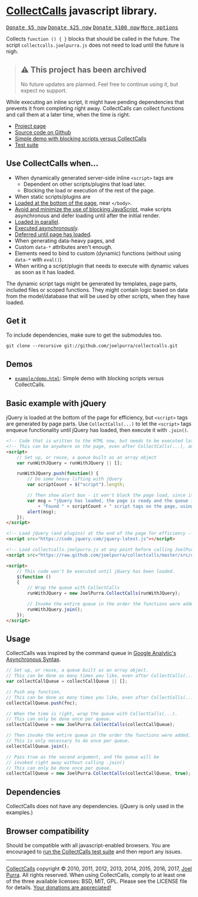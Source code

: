 # [CollectCalls](https://joelpurra.com/projects/collectcalls/) javascript library.

<p class="donate">
  <a href="https://joelpurra.com/donate/proceed/?amount=5&currency=usd"><kbd>Donate $5 now</kbd></a>
  <a href="https://joelpurra.com/donate/proceed/?amount=25&currency=usd"><kbd>Donate $25 now</kbd></a>
  <a href="https://joelpurra.com/donate/proceed/?amount=100&currency=usd&invoice=true"><kbd>Donate $100 now</kbd></a>
  <a href="https://joelpurra.com/donate/"><kbd>More options</kbd></a>
</p>

Collects `function () { }` blocks that should be called in the future. The script `collectcalls.joelpurra.js` does not need to load until the future is nigh.



> ## ⚠️ This project has been archived
>
> No future updates are planned. Feel free to continue using it, but expect no support.



While executing an inline script, it might have pending dependencies that prevents it from completing right away. CollectCalls can collect functions and call them at a later time, when the time is right.

- [Project page](https://joelpurra.com/projects/collectcalls/)
- [Source code on Github](https://github.com/joelpurra/collectcalls)
- [Simple demo with blocking scripts versus CollectCalls](https://joelpurra.com/projects/collectcalls/docs/example/demo.html)
- [Test suite](https://joelpurra.com/projects/collectcalls/docs/test/)

## Use CollectCalls when...

- When dynamically generated server-side inline `<script>` tags are
  - Dependent on other scripts/plugins that load later.
  - Blocking the load or execution of the rest of the page.
 - When static scripts/plugins are
  - [Loaded at the bottom of the page](https://developer.yahoo.com/performance/rules.html#js_bottom), near `</body>`.
  - [Avoid and minimize the use of blocking JavaScript](https://developers.google.com/speed/docs/insights/BlockingJS), make scripts asynchronous and defer loading until after the initial render.
  - [Loaded in parallel](http://labjs.com/).
  - [Executed asynchronously](https://html.spec.whatwg.org/#attr-script-async).
  - [Deferred until page has loaded](https://www.w3.org/TR/REC-html40/interact/scripts.html#adef-defer).
 - When generating data-heavy pages, and
  - Custom `data-*` attributes aren't enough.
  - Elements need to bind to custom (dynamic) functions (without using `data-*` with `eval()`).
  - When writing a script/plugin that needs to execute with dynamic values as soon as it has loaded.

The dynamic script tags might be generated by templates, page parts, included files or scoped functions. They might contain logic based on data from the model/database that will be used by other scripts, when they have loaded.



## Get it

To include dependencies, make sure to get the submodules too.

```
git clone --recursive git://github.com/joelpurra/collectcalls.git
```



## Demos

- [`example/demo.html`](https://joelpurra.com/projects/collectcalls/docs/example/demo.html): Simple demo with blocking scripts versus CollectCalls.

## Basic example with jQuery

jQuery is loaded at the bottom of the page for efficiency, but `<script>` tags are generated by page parts. Use `CollectCalls(...)` to let the `<script>` tags enqueue functionality until jQuery has loaded, then execute it with `.join()`.

```html
<!-- Code that is written to the HTML now, but needs to be executed later -->
<!-- This can be anywhere on the page, even after CollectCalls(...), and multiple times -->
<script>
	// Set up, or reuse, a queue built as an array object
	var runWithJQuery = runWithJQuery || [];

	runWithJQuery.push(function() {
		// Do some heavy lifting with jQuery
		var scriptCount = $("script").length;

		// Then show alert box - it won't block the page load, since it's already done
		var msg = "jQuery has loaded, the page is ready and the queue is invoked." + "\n\n"
			+ "Found " + scriptCount + " script tags on the page, using jQuery " + $.fn.jquery + ".";
		alert(msg);
	});
</script>

<!-- Load jQuery (and plugins) at the end of the page for efficiency -->
<script src="https://code.jquery.com/jquery-latest.js"></script>

<!-- Load collectcalls.joelpurra.js at any point before calling JoelPurra.CollectCalls(...) -->
<script src="https://raw.github.com/joelpurra/collectcalls/master/src/collectcalls.joelpurra.js"></script>

<script>
	// This code won't be executed until jQuery has been loaded.
	$(function ()
	{
		// Wrap the queue with CollectCalls
		runWithJQuery = new JoelPurra.CollectCalls(runWithJQuery);

		// Invoke the entire queue in the order the functions were added
		runWithJQuery.join();
	});
</script>
```



## Usage

CollectCalls was inspired by the command queue in [Google Analytic's Asynchronous Syntax](https://developers.google.com/analytics/devguides/collection/gajs/#pushing-functions-onto-the-queue).

```javascript
// Set up, or reuse, a queue built as an array object.
// This can be done as many times you like, even after CollectCalls(...).
var collectCallQueue = collectCallQueue || [];

// Push any function.
// This can be done as many times you like, even after CollectCalls(...).
collectCallQueue.push(fnc);

// When the time is right, wrap the queue with CollectCalls(...).
// This can only be done once per queue.
collectCallQueue = new JoelPurra.CollectCalls(collectCallQueue);

// Then invoke the entire queue in the order the functions were added.
// This is only necessary to do once per queue.
collectCallQueue.join();

// Pass true as the second argument, and the queue will be
// invoked right away without calling .join()
// This can only be done once per queue.
collectCallQueue = new JoelPurra.CollectCalls(collectCallQueue, true);
```



## Dependencies

CollectCalls does not have any dependencies. (jQuery is only used in the examples.)



## Browser compatibility

Should be compatible with all javascript-enabled browsers. You are encouraged to [run the CollectCalls test suite](https://joelpurra.com/projects/collectcalls/docs/test/) and then report any issues.



---

[CollectCalls](https://joelpurra.com/projects/collectcalls/) copyright &copy; 2010, 2011, 2012, 2013, 2014, 2015, 2016, 2017, [Joel Purra](https://joelpurra.com/). All rights reserved. When using CollectCalls, comply to at least one of the three available licenses: BSD, MIT, GPL.
Please see the LICENSE file for details. [Your donations are appreciated!](https://joelpurra.com/donate/)
